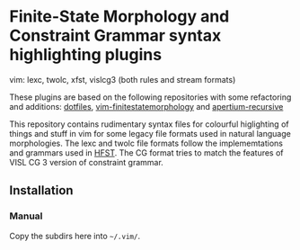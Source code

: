 # Finite-State Morphology and Constraint Grammar syntax highlighting plugins
vim: lexc, twolc, xfst, vislcg3 (both rules and stream formats)

These plugins are based on the following repositories with some refactoring and additions:
[dotfiles](https://github.com/jonorthwash/dotfiles), 
[vim-finitestatemorphology](https://github.com/apertium/vim-finitestatemorphology) and
[apertium-recursive](https://github.com/apertium/apertium-recursive)

This repository contains rudimentary syntax files for colourful higlighting of
things and stuff in vim for some legacy file formats used in natural language
morphologies. The lexc and twolc file formats follow the implememtations and
grammars used in [HFST](https://hfst.github.io). The CG format tries to
match the features of VISL CG 3 version of constraint grammar.

## Installation

<!--
### Vundle

If you use Vundle, and I strongly recommend you do, just add the line:

```
Plugin 'flammie/vim-finitestatemorphology'
```

in the Vundle section. 
-->

### Manual

Copy the subdirs here into `~/.vim/`.
